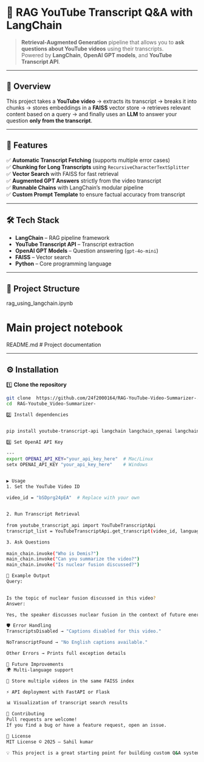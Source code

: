  # 🎯 RAG YouTube Transcript Q&A with LangChain

> **Retrieval-Augmented Generation** pipeline that allows you to **ask questions about YouTube videos** using their transcripts.  
> Powered by **LangChain**, **OpenAI GPT models**, and **YouTube Transcript API**.

---

## 📌 Overview

This project takes a **YouTube video** → extracts its transcript → breaks it into chunks → stores embeddings in a **FAISS** vector store → retrieves relevant content based on a query → and finally uses an **LLM** to answer your question **only from the transcript**.

 

---

## 🚀 Features

✅ **Automatic Transcript Fetching** (supports multiple error cases)  
✅ **Chunking for Long Transcripts** using `RecursiveCharacterTextSplitter`  
✅ **Vector Search** with FAISS for fast retrieval  
✅ **Augmented GPT Answers** strictly from the video transcript  
✅ **Runnable Chains** with LangChain’s modular pipeline  
✅ **Custom Prompt Template** to ensure factual accuracy from transcript  

---

## 🛠️ Tech Stack

- **LangChain** – RAG pipeline framework  
- **YouTube Transcript API** – Transcript extraction  
- **OpenAI GPT Models** – Question answering (`gpt-4o-mini`)  
- **FAISS** – Vector search  
- **Python** – Core programming language  

---

## 📂 Project Structure

rag_using_langchain.ipynb 

# Main project notebook
README.md     # Project documentation

---

## ⚙️ Installation

1️⃣ **Clone the repository**  
```bash
git clone  https://github.com/24f2000164/RAG-YouTube-Video-Summarizer-.git
cd  RAG-Youtube_Video-Summarizer-

2️⃣ Install dependencies

 
pip install youtube-transcript-api langchain langchain_openai langchain_community faiss-cpu

3️⃣ Set OpenAI API Key

---
export OPENAI_API_KEY="your_api_key_here"  # Mac/Linux
setx OPENAI_API_KEY "your_api_key_here"    # Windows


▶️ Usage
1. Set the YouTube Video ID
 
video_id = "bSDprg24pEA"  # Replace with your own


2. Run Transcript Retrieval
 
from youtube_transcript_api import YouTubeTranscriptApi
transcript_list = YouTubeTranscriptApi.get_transcript(video_id, languages=["en"])

3. Ask Questions
 
main_chain.invoke("Who is Demis?")
main_chain.invoke("Can you summarize the video?")
main_chain.invoke("Is nuclear fusion discussed?")

🧠 Example Output
Query:

 
Is the topic of nuclear fusion discussed in this video?
Answer:

Yes, the speaker discusses nuclear fusion in the context of future energy solutions, highlighting its potential benefits and challenges.

🛡 Error Handling
TranscriptsDisabled → "Captions disabled for this video."

NoTranscriptFound → "No English captions available."

Other Errors → Prints full exception details

🔮 Future Improvements
🌍 Multi-language support

💾 Store multiple videos in the same FAISS index

⚡ API deployment with FastAPI or Flask

📊 Visualization of transcript search results

🤝 Contributing
Pull requests are welcome!
If you find a bug or have a feature request, open an issue.

📜 License
MIT License © 2025 — Sahil kumar

💡 This project is a great starting point for building custom Q&A systems for any video content using Retrieval-Augmented Generation.


 